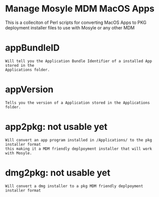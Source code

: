 Manage Mosyle MDM MacOS Apps
===============
 This is a colleciton of Perl scripts for converting MacOS Apps to PKG deployment installer files to use with Mosyle or any other MDM

appBundleID
===============
	Will tell you the Application Bundle Identifier of a installed App stored in the
    Applications folder.

appVersion 
===============
	Tells you the version of a Application stored in the Applications folder.

app2pkg: not usable yet
===============
	Will convert an app program installed in /Applications/ to the pkg installer format
    this making it a MDM friendly deplpoyment installer that will work with Mosyle.

dmg2pkg: not usable yet
===============
	Will convert a dmg installer to a pkg MDM friendly deplpoyment installer format